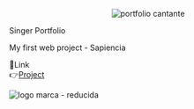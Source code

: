 
<div align="center"> 
  
![portfolio cantante](https://github.com/DIGORACCOON4279/MaikyFlowerzGUI/assets/88150970/da9dfb97-dcce-4242-873a-1b394f2e73da)

</div>

Singer Portfolio

My first web project - Sapiencia

🚀Link </br>
👉[Project](https://maikyflowerz.000webhostapp.com/)


![logo marca - reducida](https://github.com/DIGORACCOON4279/MaikyFlowerzGUI/assets/88150970/62832fcf-5398-482f-ae90-15442d599760)
